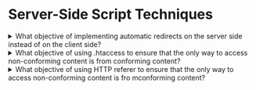 # Server-Side Script Techniques

<details>
  <summary>What objective of implementing automatic redirects on the server side instead of on the client side?</summary>

The objective of this technique is to avoid confusion that may be caused when two new pages are loaded in quick succession because on page redirects to another. Some user agents supprt the use of the HTML meta element to redirect the user to another page after a specified number of seconds. This makes a page inaccessible to some users, especially users with screen readers. Server-side technologies provide methods to implement redirects in a way that does not confuse users. A server-side script or configuration file can cause the server to send an appropriate HTTP response with a status code in the 3xx range and a Location header with another URL. When the browser recives this response, the location bar changes and the browser makes a request with the new URL.

**Procedure:**

1. Find each link or programmatic reference to another page or Web page.
2. For each link or programmatic reference to a URI in the set of Web pages being evaluated, check if the referenced Web page contains code that causes a client-side redirct.
3. For each link or programmatic reference to a URI in the set of Web pages being evaluated, check if the referenced URI does not cause a redirect OR causes a server-side redirect without a time-out.

[More >>](https://www.w3.org/WAI/WCAG22/Techniques/server-side-script/SVR1)

</details>

<details>
  <summary>What objective of using .htaccess to ensure that the only way to access non-conforming content is from conforming content?</summary>

The objective of this technique is to ensure that users can always acess an accessible version of the content when non-conforming versions are also available. Whenever content is provided in a format that does not conform to WCAG, the site as a whole can still conform if alternate versions of the inaccessible content are provided. Conformatnce Requirement 4 requires that alternate versions can be derived from the nonconforming content or from its URI.

**Procedure:**

1. Identify pages that do not conform to WCAG at the conformance Level claimed where accessible alternatives are served based on the use of .htaccess files.
2. Visit the URI of the non-conforming content.
3. Verify that the resulting page is one of the following:

- a conforming alternate version for the non-conforming content.
- a page that includes a link to both the conforming alternate version and the non-conforming content.

[More >>](https://www.w3.org/WAI/WCAG22/Techniques/server-side-script/SVR2)

</details>

<details>
  <summary>What objective of using HTTP referer to ensure that the only way to access non-conforming content is fro mconforming content?</summary>

The objective of this technique is to ensure that users can obtain an accessible version of content where both non-conformgin and conforming versions are provided.

**Procedure:**

1. Identify pages that do not conform to WCAG at the conformance Level claimed where accessible alternatives are served based on HTTP Referrer.
2. Visit the URI of the non-conforming content.
3. Verify that the resulting page is one of the following:

- a conforming alternate version for the non-conforming content.
- a page that includes a link to both the conforming alternate version and the non-conforming content.

[More >>](https://www.w3.org/WAI/WCAG22/Techniques/server-side-script/SVR3)

</details>
